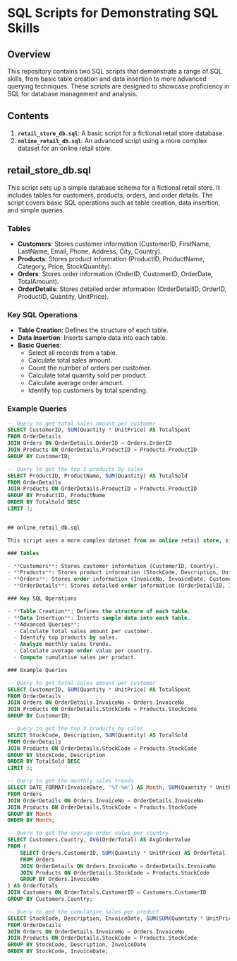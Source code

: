 # SQL Scripts for Demonstrating SQL Skills

## Overview

This repository contains two SQL scripts that demonstrate a range of SQL skills, from basic table creation and data insertion to more advanced querying techniques. These scripts are designed to showcase proficiency in SQL for database management and analysis.

## Contents

1. **`retail_store_db.sql`**: A basic script for a fictional retail store database.
2. **`online_retail_db.sql`**: An advanced script using a more complex dataset for an online retail store.

## retail_store_db.sql

This script sets up a simple database schema for a fictional retail store. It includes tables for customers, products, orders, and order details. The script covers basic SQL operations such as table creation, data insertion, and simple queries.

### Tables

- **Customers**: Stores customer information (CustomerID, FirstName, LastName, Email, Phone, Address, City, Country).
- **Products**: Stores product information (ProductID, ProductName, Category, Price, StockQuantity).
- **Orders**: Stores order information (OrderID, CustomerID, OrderDate, TotalAmount).
- **OrderDetails**: Stores detailed order information (OrderDetailID, OrderID, ProductID, Quantity, UnitPrice).

### Key SQL Operations

- **Table Creation**: Defines the structure of each table.
- **Data Insertion**: Inserts sample data into each table.
- **Basic Queries**:
  - Select all records from a table.
  - Calculate total sales amount.
  - Count the number of orders per customer.
  - Calculate total quantity sold per product.
  - Calculate average order amount.
  - Identify top customers by total spending.

### Example Queries

```sql
-- Query to get total sales amount per customer
SELECT CustomerID, SUM(Quantity * UnitPrice) AS TotalSpent
FROM OrderDetails
JOIN Orders ON OrderDetails.OrderID = Orders.OrderID
JOIN Products ON OrderDetails.ProductID = Products.ProductID
GROUP BY CustomerID;

-- Query to get the top 3 products by sales
SELECT ProductID, ProductName, SUM(Quantity) AS TotalSold
FROM OrderDetails
JOIN Products ON OrderDetails.ProductID = Products.ProductID
GROUP BY ProductID, ProductName
ORDER BY TotalSold DESC
LIMIT 3;


## online_retail_db.sql

This script uses a more complex dataset from an online retail store, similar to the "Online Retail" dataset from Kaggle. It demonstrates advanced SQL skills including window functions, subqueries, and complex joins.

### Tables

- **Customers**: Stores customer information (CustomerID, Country).
- **Products**: Stores product information (StockCode, Description, UnitPrice).
- **Orders**: Stores order information (InvoiceNo, InvoiceDate, CustomerID).
- **OrderDetails**: Stores detailed order information (OrderDetailID, InvoiceNo, StockCode, Quantity).

### Key SQL Operations

- **Table Creation**: Defines the structure of each table.
- **Data Insertion**: Inserts sample data into each table.
- **Advanced Queries**:
  - Calculate total sales amount per customer.
  - Identify top products by sales.
  - Analyze monthly sales trends.
  - Calculate average order value per country.
  - Compute cumulative sales per product.

### Example Queries

-- Query to get total sales amount per customer
SELECT CustomerID, SUM(Quantity * UnitPrice) AS TotalSpent
FROM OrderDetails
JOIN Orders ON OrderDetails.InvoiceNo = Orders.InvoiceNo
JOIN Products ON OrderDetails.StockCode = Products.StockCode
GROUP BY CustomerID;

-- Query to get the top 3 products by sales
SELECT StockCode, Description, SUM(Quantity) AS TotalSold
FROM OrderDetails
JOIN Products ON OrderDetails.StockCode = Products.StockCode
GROUP BY StockCode, Description
ORDER BY TotalSold DESC
LIMIT 3;

-- Query to get the monthly sales trends
SELECT DATE_FORMAT(InvoiceDate, '%Y-%m') AS Month, SUM(Quantity * UnitPrice) AS TotalSales
FROM Orders
JOIN OrderDetails ON Orders.InvoiceNo = OrderDetails.InvoiceNo
JOIN Products ON OrderDetails.StockCode = Products.StockCode
GROUP BY Month
ORDER BY Month;

-- Query to get the average order value per country
SELECT Customers.Country, AVG(OrderTotal) AS AvgOrderValue
FROM (
    SELECT Orders.CustomerID, SUM(Quantity * UnitPrice) AS OrderTotal
    FROM Orders
    JOIN OrderDetails ON Orders.InvoiceNo = OrderDetails.InvoiceNo
    JOIN Products ON OrderDetails.StockCode = Products.StockCode
    GROUP BY Orders.InvoiceNo
) AS OrderTotals
JOIN Customers ON OrderTotals.CustomerID = Customers.CustomerID
GROUP BY Customers.Country;

-- Query to get the cumulative sales per product
SELECT StockCode, Description, InvoiceDate, SUM(SUM(Quantity * UnitPrice)) OVER (PARTITION BY StockCode ORDER BY InvoiceDate) AS CumulativeSales
FROM OrderDetails
JOIN Orders ON OrderDetails.InvoiceNo = Orders.InvoiceNo
JOIN Products ON OrderDetails.StockCode = Products.StockCode
GROUP BY StockCode, Description, InvoiceDate
ORDER BY StockCode, InvoiceDate;
